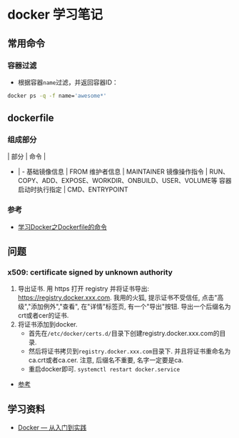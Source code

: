 # docker 学习笔记

## 常用命令

### 容器过滤
- 根据容器`name`过滤，并返回容器ID：
```bash
docker ps -q -f name='awesome*'
```


## dockerfile

### 组成部分

| 部分 | 命令 |
- | - 
基础镜像信息 | FROM
维护者信息 | MAINTAINER
镜像操作指令 | RUN、COPY、ADD、EXPOSE、WORKDIR、ONBUILD、USER、VOLUME等
容器启动时执行指定 | CMD、ENTRYPOINT

### 参考
- [学习Docker之Dockerfile的命令](https://www.jianshu.com/p/10ed530766af)

## 问题

### x509: certificate signed by unknown authority

1. 导出证书. 用 https 打开 registry 并将证书导出: https://registry.docker.xxx.com. 我用的火狐, 提示证书不受信任, 点击"高级","添加例外","查看", 在"详情"标签页, 有一个"导出"按钮. 导出一个后缀名为crt或者cer的证书.
2. 将证书添加到docker.
   - 首先在`/etc/docker/certs.d/`目录下创建registry.docker.xxx.com的目录.
   - 然后将证书拷贝到`registry.docker.xxx.com`目录下. 并且将证书重命名为ca.crt或者ca.cer. 注意, 后缀名不重要, 名字一定要是ca.
   - 重启docker即可. `systemctl restart docker.service`
- [参考](http://www.voidcn.com/article/p-rlsdwrdh-bot.html)

## 学习资料
- [Docker — 从入门到实践](https://docker_practice.gitee.io/)